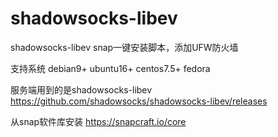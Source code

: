 # shadowsocks-libev
shadowsocks-libev   snap一键安装脚本，添加UFW防火墙

支持系统 debian9+ ubuntu16+ centos7.5+ fedora

服务端用到的是shadowsocks-libev https://github.com/shadowsocks/shadowsocks-libev/releases

从snap软件库安装 https://snapcraft.io/core
